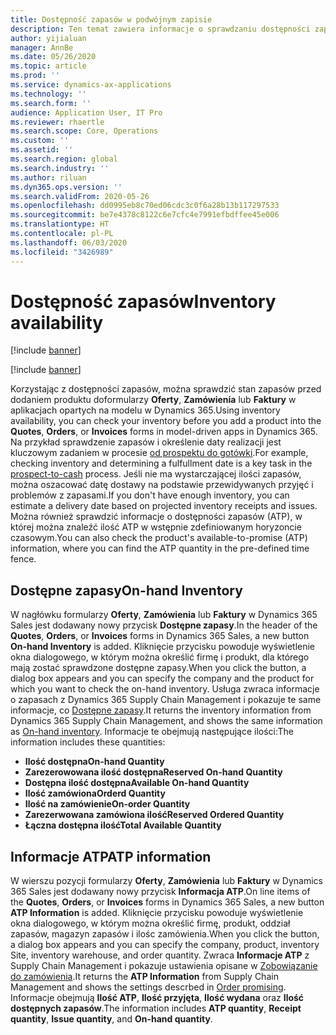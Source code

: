 ```yaml
---
title: Dostępność zapasów w podwójnym zapisie
description: Ten temat zawiera informacje o sprawdzaniu dostępności zapasów w trybie podwójnego zapisu.
author: yijialuan
manager: AnnBe
ms.date: 05/26/2020
ms.topic: article
ms.prod: ''
ms.service: dynamics-ax-applications
ms.technology: ''
ms.search.form: ''
audience: Application User, IT Pro
ms.reviewer: rhaertle
ms.search.scope: Core, Operations
ms.custom: ''
ms.assetid: ''
ms.search.region: global
ms.search.industry: ''
ms.author: riluan
ms.dyn365.ops.version: ''
ms.search.validFrom: 2020-05-26
ms.openlocfilehash: dd0995eb8c70ed06cdc3c0f6a28b13b117297533
ms.sourcegitcommit: be7e4378c8122c6e7cfc4e7991efbdffee45e006
ms.translationtype: HT
ms.contentlocale: pl-PL
ms.lasthandoff: 06/03/2020
ms.locfileid: "3426989"
---
```

# <a name="inventory-availability"></a><span data-ttu-id="87272-103">Dostępność zapasów</span><span class="sxs-lookup"><span data-stu-id="87272-103">Inventory availability</span></span>

[!include [banner](../../includes/banner.md)]

[!include [banner](../../includes/preview-banner.md)]

<span data-ttu-id="87272-104">Korzystając z dostępności zapasów, można sprawdzić stan zapasów przed dodaniem produktu doformularzy **Oferty**, **Zamówienia** lub **Faktury** w aplikacjach opartych na modelu w Dynamics 365.</span><span class="sxs-lookup"><span data-stu-id="87272-104">Using inventory availability, you can check your inventory before you add a product into the **Quotes**, **Orders**, or **Invoices** forms in model-driven apps in Dynamics 365.</span></span> <span data-ttu-id="87272-105">Na przykład sprawdzenie zapasów i określenie daty realizacji jest kluczowym zadaniem w procesie [od prospektu do gotówki](dual-write-prospect-to-cash.md).</span><span class="sxs-lookup"><span data-stu-id="87272-105">For example, checking inventory and determining a fulfullment date is a key task in the [prospect-to-cash](dual-write-prospect-to-cash.md) process.</span></span> <span data-ttu-id="87272-106">Jeśli nie ma wystarczającej ilości zapasów, można oszacować datę dostawy na podstawie przewidywanych przyjęć i problemów z zapasami.</span><span class="sxs-lookup"><span data-stu-id="87272-106">If you don't have enough inventory, you can estimate a delivery date based on projected inventory receipts and issues.</span></span> <span data-ttu-id="87272-107">Można również sprawdzić informacje o dostępności zapasów (ATP), w której można znaleźć ilość ATP w wstępnie zdefiniowanym horyzoncie czasowym.</span><span class="sxs-lookup"><span data-stu-id="87272-107">You can also check the product's available-to-promise (ATP) information, where you can find the ATP quantity in the pre-defined time fence.</span></span>

## <a name="on-hand-inventory"></a><span data-ttu-id="87272-108">Dostępne zapasy</span><span class="sxs-lookup"><span data-stu-id="87272-108">On-hand Inventory</span></span> 

<span data-ttu-id="87272-109">W nagłówku formularzy **Oferty**, **Zamówienia** lub **Faktury** w Dynamics 365 Sales jest dodawany nowy przycisk **Dostępne zapasy**.</span><span class="sxs-lookup"><span data-stu-id="87272-109">In the header of the **Quotes**, **Orders**, or **Invoices** forms in Dynamics 365 Sales, a new button **On-hand Inventory** is added.</span></span> <span data-ttu-id="87272-110">Kliknięcie przycisku powoduje wyświetlenie okna dialogowego, w którym można określić firmę i produkt, dla którego mają zostać sprawdzone dostępne zapasy.</span><span class="sxs-lookup"><span data-stu-id="87272-110">When you click the button, a dialog box appears and you can specify the company and the product for which you want to check the on-hand inventory.</span></span> <span data-ttu-id="87272-111">Usługa zwraca informacje o zapasach z Dynamics 365 Supply Chain Management i pokazuje te same informacje, co [Dostępne zapasy](../../../../supply-chain/inventory/tasks/check-availability-stock.md).</span><span class="sxs-lookup"><span data-stu-id="87272-111">It returns the inventory information from Dynamics 365 Supply Chain Management, and shows the same information as [On-hand inventory](../../../../supply-chain/inventory/tasks/check-availability-stock.md).</span></span> <span data-ttu-id="87272-112">Informacje te obejmują następujące ilości:</span><span class="sxs-lookup"><span data-stu-id="87272-112">The information includes these quantities:</span></span>

- <span data-ttu-id="87272-113">**Ilość dostępna**</span><span class="sxs-lookup"><span data-stu-id="87272-113">**On-hand Quantity**</span></span>
- <span data-ttu-id="87272-114">**Zarezerowowana ilość dostępna**</span><span class="sxs-lookup"><span data-stu-id="87272-114">**Reserved On-hand Quantity**</span></span>
- <span data-ttu-id="87272-115">**Dostępna ilość dostępna**</span><span class="sxs-lookup"><span data-stu-id="87272-115">**Available On-hand Quantity**</span></span>
- <span data-ttu-id="87272-116">**Ilość zamówiona**</span><span class="sxs-lookup"><span data-stu-id="87272-116">**Orderd Quantity**</span></span>
- <span data-ttu-id="87272-117">**Ilość na zamówienie**</span><span class="sxs-lookup"><span data-stu-id="87272-117">**On-order Quantity**</span></span>
- <span data-ttu-id="87272-118">**Zarezerwowana zamówiona ilość**</span><span class="sxs-lookup"><span data-stu-id="87272-118">**Reserved Ordered Quantity**</span></span>
- <span data-ttu-id="87272-119">**Łączna dostępna ilość**</span><span class="sxs-lookup"><span data-stu-id="87272-119">**Total Available Quantity**</span></span>

## <a name="atp-information"></a><span data-ttu-id="87272-120">Informacje ATP</span><span class="sxs-lookup"><span data-stu-id="87272-120">ATP information</span></span>

<span data-ttu-id="87272-121">W wierszu pozycji formularzy **Oferty**, **Zamówienia** lub **Faktury** w Dynamics 365 Sales jest dodawany nowy przycisk **Informacja ATP**.</span><span class="sxs-lookup"><span data-stu-id="87272-121">On line items of the **Quotes**, **Orders**, or **Invoices** forms in Dynamics 365 Sales, a new button **ATP Information** is added.</span></span> <span data-ttu-id="87272-122">Kliknięcie przycisku powoduje wyświetlenie okna dialogowego, w którym można określić firmę, produkt, oddział zapasów, magazyn zapasów i ilośc zamówienia.</span><span class="sxs-lookup"><span data-stu-id="87272-122">When you click the button, a dialog box appears and you can specify the company, product, inventory Site, inventory warehouse, and order quantity.</span></span> <span data-ttu-id="87272-123">Zwraca **Informacje ATP** z Supply Chain Management i pokazuje ustawienia opisane w [Zobowiązanie do zamówienia](../../../../supply-chain/sales-marketing/delivery-dates-available-promise-calculations.md#atp-calculations).</span><span class="sxs-lookup"><span data-stu-id="87272-123">It returns the **ATP Information** from Supply Chain Management and shows the settings descrbed in [Order promising](../../../../supply-chain/sales-marketing/delivery-dates-available-promise-calculations.md#atp-calculations).</span></span> <span data-ttu-id="87272-124">Informacje obejmują **Ilość ATP**, **Ilość przyjęta**, **Ilość wydana** oraz **Ilość dostępnych zapasów**.</span><span class="sxs-lookup"><span data-stu-id="87272-124">The information includes **ATP quantity**, **Receipt quantity**, **Issue quantity**, and **On-hand quantity**.</span></span>

